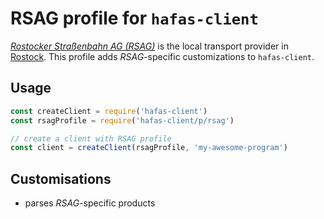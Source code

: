# RSAG profile for `hafas-client`

[*Rostocker Straßenbahn AG (RSAG)*](https://de.wikipedia.org/wiki/Rostocker_Straßenbahn_AG) is the local transport provider in [Rostock](https://en.wikipedia.org/wiki/Rostock). This profile adds *RSAG*-specific customizations to `hafas-client`.

## Usage

```js
const createClient = require('hafas-client')
const rsagProfile = require('hafas-client/p/rsag')

// create a client with RSAG profile
const client = createClient(rsagProfile, 'my-awesome-program')
```


## Customisations

- parses *RSAG*-specific products
